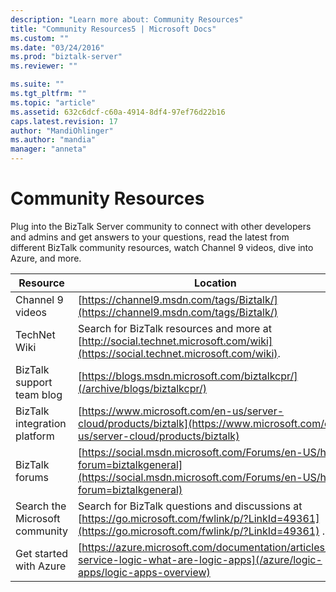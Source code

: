 ```yaml
---
description: "Learn more about: Community Resources"
title: "Community Resources5 | Microsoft Docs"
ms.custom: ""
ms.date: "03/24/2016"
ms.prod: "biztalk-server"
ms.reviewer: ""

ms.suite: ""
ms.tgt_pltfrm: ""
ms.topic: "article"
ms.assetid: 632c6dcf-c60a-4914-8df4-97ef76d22b16
caps.latest.revision: 17
author: "MandiOhlinger"
ms.author: "mandia"
manager: "anneta"
---
```

# Community Resources
Plug into the BizTalk Server community to connect with other developers and admins and get answers to your questions, read the latest from different BizTalk community resources, watch Channel 9 videos, dive into Azure, and more.

|Resource|Location|
|--------------|--------------|
|Channel 9 videos|[https://channel9.msdn.com/tags/Biztalk/](https://channel9.msdn.com/tags/Biztalk/)|
|TechNet Wiki|Search for BizTalk resources and more at [http://social.technet.microsoft.com/wiki](https://social.technet.microsoft.com/wiki).|
|BizTalk support team blog|[https://blogs.msdn.microsoft.com/biztalkcpr/](/archive/blogs/biztalkcpr/)|
|BizTalk integration platform|[https://www.microsoft.com/en-us/server-cloud/products/biztalk](https://www.microsoft.com/en-us/server-cloud/products/biztalk)|
|BizTalk forums|[https://social.msdn.microsoft.com/Forums/en-US/home?forum=biztalkgeneral](https://social.msdn.microsoft.com/Forums/en-US/home?forum=biztalkgeneral)|
|Search the Microsoft community|Search                for BizTalk questions and discussions at [https://go.microsoft.com/fwlink/p/?LinkId=49361](https://go.microsoft.com/fwlink/p/?LinkId=49361) .|
|Get started with Azure|[https://azure.microsoft.com/documentation/articles/app-service-logic-what-are-logic-apps](/azure/logic-apps/logic-apps-overview)|